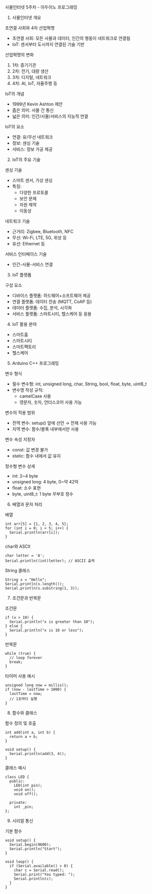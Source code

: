 사물인터넷 5주차 - 아두이노 프로그래밍

1. 사물인터넷 개요

초연결 사회와 4차 산업혁명

- 초연결 사회: 모든 사물과 데이터, 인간의 행동이 네트워크로 연결됨
- IoT: 센서부터 도시까지 연결된 기술 기반

산업혁명의 변화

1. 1차: 증기기관
2. 2차: 전기, 대량 생산
3. 3차: 디지털, 네트워크
4. 4차: AI, IoT, 자율주행 등

IoT의 개념

- 1999년 Kevin Ashton 제안
- 좁은 의미: 사물 간 통신
- 넓은 의미: 인간/사물/서비스의 지능적 연결

IoT의 요소

- 연결: 유/무선 네트워크
- 정보: 센싱 기술
- 서비스: 정보 가공 제공

2. IoT의 주요 기술

센싱 기술

- 스마트 센서, 가상 센싱
- 특징:
  - 다양한 프로토콜
  - 보안 문제
  - 자원 제약
  - 이동성

네트워크 기술

- 근거리: Zigbee, Bluetooth, NFC
- 무선: Wi-Fi, LTE, 5G, 위성 등
- 유선: Ethernet 등

서비스 인터페이스 기술

- 인간-사물-서비스 연결

3. IoT 플랫폼

구성 요소

- 디바이스 플랫폼: 하드웨어+소프트웨어 제공
- 연결 플랫폼: 데이터 전송 (MQTT, CoAP 등)
- 데이터 플랫폼: 수집, 분석, 시각화
- 서비스 플랫폼: 스마트시티, 헬스케어 등 응용

4. IoT 활용 분야

- 스마트홈
- 스마트시티
- 스마트팩토리
- 헬스케어

5. Arduino C++ 프로그래밍

변수 형식

- 필수 변수형: int, unsigned long, char, String, bool, float, byte, uint8_t
- 변수명 작성 규칙:
  - camelCase 사용
  - 영문자, 숫자, 언더스코어 사용 가능

변수의 적용 범위

- 전역 변수: setup() 앞에 선언 → 전체 사용 가능
- 지역 변수: 함수/블록 내부에서만 사용

변수 속성 지정자

- const: 값 변경 불가
- static: 함수 내에서 값 유지

정수형 변수 상세

- int: 2~4 byte
- unsigned long: 4 byte, 0~약 42억
- float: 소수 표현
- byte, uint8_t: 1 byte 무부호 정수

6. 배열과 문자 처리

배열
```
int arr[5] = {1, 2, 3, 4, 5};
for (int i = 0; i < 5; i++) {
  Serial.println(arr[i]);
}
```
char와 ASCII
```
char letter = 'A';
Serial.println((int)letter); // ASCII 출력
```
String 클래스
```
String s = "Hello";
Serial.println(s.length());
Serial.println(s.substring(1, 3));
```
7. 조건문과 반복문

조건문
```
if (x > 10) {
  Serial.println("x is greater than 10");
} else {
  Serial.println("x is 10 or less");
}
```
반복문
```
while (true) {
  // loop forever
  break;
}
```
타이머 사용 예시
```
unsigned long now = millis();
if (now - lastTime > 1000) {
  lastTime = now;
  // 1초마다 실행
}
```
8. 함수와 클래스

함수 정의 및 호출
```
int add(int a, int b) {
  return a + b;
}

void setup() {
  Serial.println(add(3, 4));
}
```
클래스 예시
```
class LED {
  public:
    LED(int pin);
    void on();
    void off();

  private:
    int _pin;
};
```
9. 시리얼 통신

기본 함수
```
void setup() {
  Serial.begin(9600);
  Serial.println("Start");
}

void loop() {
  if (Serial.available() > 0) {
    char c = Serial.read();
    Serial.print("You typed: ");
    Serial.println(c);
  }
}
```
